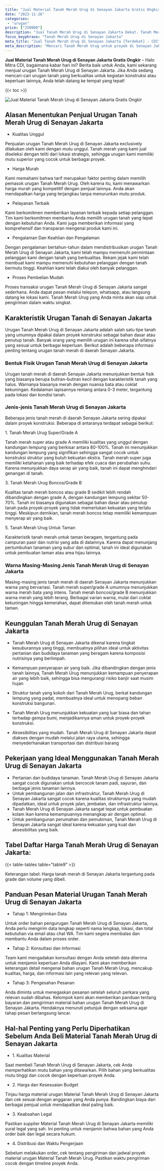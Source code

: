 ```yaml
---
title: "Jual Material Tanah Merah Urug di Senayan Jakarta Gratis Ongkir"
date: "2023-11-26"
categories:
 - "urugan"
price: ["250000"]
description: "Jual Tanah Merah Urug di Senayan Jakarta Dekat. Tanah Merah Urug ini sering digunakan dalam proyek konstruksi sebagai material timbunan yang berkualitas dan tepat guna. Kontak kami untuk mendapatkan informasi lebih lanjut."
focus_keyphrase: "Tanah Merah Urug di Senayan Jakarta"
meta_title: "Jual Tanah Merah Urug di Senayan Jakarta [Terdekat] - CDI"
meta_description: "Mencari Tanah Merah Urug untuk proyek di Senayan Jakarta? Kami memiliki Tanah Merah Urug berkualitas untuk penimbunan lahan. Raih penawaran terbaik sekarang."
---
```


**Jual Material Tanah Merah Urug di Senayan Jakarta Gratis Ongkir** – Halo Mitra CDI, bagaimana kabar hari ini? Berita baik untuk Anda, kami sekarang menjual urugan Tanah Merah Urug di Senayan Jakarta. Jika Anda sedang mencari-cari urugan tanah yang berkualitas untuk kegiatan konstruksi atau keperluan lainnya, Anda telah datang ke tempat yang tepat!

{{< toc >}}

![Jual Material Tanah Merah Urug di Senayan Jakarta Gratis Ongkir](/images/tanah/tanah-urug-10.jpg)

## Alasan Menentukan Penjual Urugan Tanah Merah Urug di Senayan Jakarta

*   Kualitas Unggul

Penjualan urugan Tanah Merah Urug di Senayan Jakarta exclusively dilakukan oleh kami dengan mutu unggul. Tanah merah yang kami jual diseleksi dengan teliti dari lokasi strategis, sehingga urugan kami memiliki mutu superior yang cocok untuk berbagai proyek.

*   Harga Murah

Kami memahami bahwa tarif merupakan faktor penting dalam memilih pemasok urugan Tanah Merah Urug. Oleh karena itu, kami menawarkan harga murah yang kompetitif dengan penjual lainnya. Anda akan mendapatkan harga yang terjangkau tanpa menurunkan mutu produk.
*   Pelayanan Terbaik

Kami berkomitmen memberikan layanan terbaik kepada setiap pelanggan. Tim kami berkomitmen membantu Anda memilih urugan tanah yang tepat dengan kebutuhan Anda. Kami juga memberikan informasi yang komprehensif dan transparan mengenai produk kami ini.
*   Pengalaman Dan Keahlian dan Pengalaman

Dengan pengalaman bertahun-tahun dalam mendistribusikan urugan Tanah Merah Urug di Senayan Jakarta, kami telah mampu memenuhi permintaan pelanggan kami dengan tanah yang berkualitas. Rekam jejak kami telah membuat kami mampu memenuhi kebutuhan pelanggan dengan tanah bermutu tinggi. Keahlian kami telah diakui oleh banyak pelanggan.
*   Proses Pembelian Mudah

Proses transaksi urugan Tanah Merah Urug di Senayan Jakarta sangat sederhana. Anda dapat pesan melalui telepon, whatsapp, atau langsung datang ke lokasi kami. Tanah Merah Urug yang Anda minta akan siap untuk pengiriman dalam waktu singkat.

## Karakteristik Urugan Tanah di Senayan Jakarta

Urugan Tanah Merah Urug di Senayan Jakarta adalah salah satu tipe tanah yang umumnya dipakai dalam proyek konstruksi sebagai bahan dasar atau penutup tanah. Banyak orang yang memilih urugan ini karena sifat-sifatnya yang sesuai untuk berbagai keperluan. Berikut adalah beberapa informasi penting tentang urugan tanah merah di daerah Senayan Jakarta.

### Bentuk Fisik Urugan Tanah Merah Urug di Senayan Jakarta

Urugan tanah merah di daerah Senayan Jakarta menunjukkan bentuk fisik yang biasanya berupa butiran-butiran kecil dengan karakteristik tanah yang halus. Warnanya biasanya merah dengan nuansa bata atau coklat kekuningan. Kedalaman lapisannya rentang antara 0-3 meter, tergantung pada lokasi dan kondisi tanah.

### Jenis-jenis Tanah Merah Urug di Senayan Jakarta

Beberapa jenis tanah merah di daerah Senayan Jakarta sering dipakai dalam proyek konstruksi. Beberapa di antaranya terdapat sebagai berikut:

1\.  Tanah Merah Urug Super/Grade A

Tanah merah super atau grade A memiliki kualitas yang unggul dengan kandungan lempung yang berkisar antara 80-100%. Tanah ini menunjukkan kandungan lempung yang signifikan sehingga sangat cocok untuk konstruksi struktur yang butuh kekuatan ekstra. Tanah merah super juga memiliki ketahanan yang baik terhadap efek cuaca dan perubahan suhu. Karena menunjukkan daya serap air yang baik, tanah ini dapat menghindari genangan di tanah.

3\.  Tanah Merah Urug Boncos/Grade B

Kualitas tanah merah boncos atau grade B sedikit lebih rendah dibandingkan dengan grade A, dengan kandungan lempung sekitar 50-70%. Tanah ini biasanya digunakan sebagai bahan dasar atau penutup tanah pada proyek-proyek yang tidak memerlukan kekuatan yang terlalu tinggi. Meskipun demikian, tanah merah boncos tetap memiliki kemampuan menyerap air yang baik.

5\.  Tanah Merah Urug Untuk Taman

Karakteristik tanah merah untuk taman beragam, tergantung pada campuran pasir dan nutrisi yang ada di dalamnya. Karena dapat menunjang pertumbuhan tanaman yang subur dan optimal, tanah ini ideal digunakan untuk pembuatan taman atau area hijau lainnya.

### Warna Masing-Masing Jenis Tanah Merah Urug di Senayan Jakarta

Masing-masing jenis tanah merah di daerah Senayan Jakarta menunjukkan warna yang bervariasi. Tanah merah super/grade A umumnya menunjukkan warna merah bata yang intens. Tanah merah boncos/grade B menunjukkan warna merah yang lebih terang. Berbagai varian warna, mulai dari coklat kekuningan hingga kemerahan, dapat ditemukan oleh tanah merah untuk taman.

## Keunggulan Tanah Merah Urug di Senayan Jakarta

*   Tanah Merah Urug di Senayan Jakarta dikenal karena tingkat kesuburannya yang tinggi, membuatnya pilihan ideal untuk aktivitas pertanian dan budidaya tanaman yang beragam karena komposisi nutrisinya yang berlimpah.
*   Kemampuan penyerapan air yang baik. Jika dibandingkan dengan jenis tanah lainnya, Tanah Merah Urug menunjukkan kemampuan penyerapan air yang lebih baik, sehingga bisa mengurangi risiko banjir saat musim hujan

*   Struktur tanah yang kokoh dari Tanah Merah Urug, berkat kandungan lempung yang padat, membuatnya ideal untuk menopang beban konstruksi bangunan.
*   Tanah Merah Urug menunjukkan kekuatan yang luar biasa dan tahan terhadap gempa bumi, menjadikannya aman untuk proyek-proyek konstruksi.
*   Aksesibilitas yang mudah. Tanah Merah Urug di Senayan Jakarta dapat diakses dengan mudah melalui jalan raya utama, sehingga menyederhanakan transportasi dan distribusi barang

## Pekerjaan yang Ideal Menggunakan Tanah Merah Urug di Senayan Jakarta

*   Pertanian dan budidaya tanaman. Tanah Merah Urug di Senayan Jakarta sangat cocok digunakan untuk bercocok tanam padi, sayuran, dan berbagai jenis tanaman lainnya.
*   Untuk pembangunan jalan dan infrastruktur, Tanah Merah Urug di Senayan Jakarta sangat cocok karena kualitas strukturnya yang mudah dipadatkan, ideal untuk proyek jalan, jembatan, dan infrastruktur lainnya.
*   Tanah Merah Urug di Senayan Jakarta sangat tepat untuk pembuatan kolam ikan karena kemampuannya menangkap air dengan optimal.
*   Untuk pembangunan perumahan dan pemukiman, Tanah Merah Urug di Senayan Jakarta sangat ideal karena kekuatan yang kuat dan aksesibilitas yang baik.

## Tabel Daftar Harga Tanah Merah Urug di Senayan Jakarta:

{{< table-tables table="table9" >}}

Keterangan tabel: Harga tanah merah di Senayan Jakarta tergantung pada grade dan volume yang dibeli.

## Panduan Pesan Material Urugan Tanah Merah Urug di Senayan Jakarta

*   Tahap 1: Mengirimkan Data

Untuk order bahan pengurugan Tanah Merah Urug di Senayan Jakarta, Anda perlu mengirim data lengkap seperti nama lengkap, lokasi, dan total kebutuhan via email atau chat WA. Tim kami segera membalas dan membantu Anda dalam proses order.
*   Tahap 2: Konsultasi dan Informasi

Team kami mengadakan konsultasi dengan Anda setelah data diterima untuk menjamin keperluan Anda dilayani. Kami akan memberikan keterangan detail mengenai bahan urugan Tanah Merah Urug, mencakup kualitas, harga, dan informasi lain yang relevan yang relevan.
*   Tahap 3: Pengesahan Pesanan

Anda diminta untuk menegaskan pesanan setelah seluruh perkara yang relevan sudah dibahas. Kelompok kami akan memberikan panduan tentang bayaran dan pengiriman material bahan urugan Tanah Merah Urug di Senayan Jakarta. Hendaknya menuruti petunjuk dengan seksama agar tahap pesan berlangsung lancar.

## Hal-hal Penting yang Perlu Diperhatikan Sebelum Anda Beli Material Tanah Merah Urug di Senayan Jakarta

*   1\. Kualitas Material

Saat membeli Tanah Merah Urug di Senayan Jakarta, cek Anda memperhatikan mutu bahan yang ditawarkan. Pilih bahan yang berkualitas mutu tinggi dan cocok dengan keperluan proyek Anda.
*   2\. Harga dan Kesesuaian Budget

Tinjau harga material urugan Material Tanah Merah Urug di Senayan Jakarta dan cek sesuai dengan anggaran yang Anda punya. Bandingkan biaya dari berbagai penjual untuk mendapatkan deal paling baik.
*   3\. Keabsahan Legal

Pastikan supplier Material Tanah Merah Urug di Senayan Jakarta memiliki surat legal yang sah. Ini penting untuk menjamin bahwa bahan yang Anda order baik dan legal secara hukum.
*   4\. Distribusi dan Waktu Pengerjaan

Sebelum melakukan order, cek tentang pengiriman dan jadwal proyek material urugan Material Tanah Merah Urug. Pastikan waktu pengiriman cocok dengan timeline proyek Anda.
